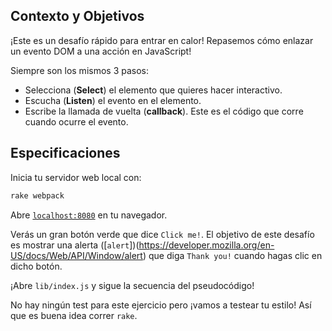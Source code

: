 ## Contexto y Objetivos

¡Este es un desafío rápido para entrar en calor! Repasemos cómo enlazar un evento DOM a una acción en JavaScript!

Siempre son los mismos 3 pasos:

- Selecciona (**Select**) el elemento que quieres hacer interactivo.
- Escucha (**Listen**) el evento en el elemento.
- Escribe la llamada de vuelta (**callback**). Este es el código que corre cuando ocurre el evento.

## Especificaciones

Inicia tu servidor web local con:

```bash
rake webpack
```

Abre [`localhost:8080`](http://localhost:8080) en tu navegador.

Verás un gran botón verde que dice `Click me!`. El objetivo de este desafío es mostrar una alerta ([`alert`])(https://developer.mozilla.org/en-US/docs/Web/API/Window/alert) que diga `Thank you!` cuando hagas clic en dicho botón.

¡Abre `lib/index.js` y sigue la secuencia del pseudocódigo!

No hay ningún test para este ejercicio pero ¡vamos a testear tu estilo! Así que es buena idea correr `rake`.
